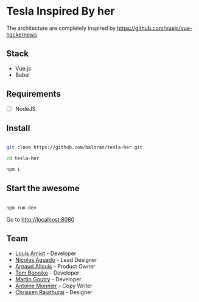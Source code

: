 # Tesla Inspired By her

The architecture are completely inspired by https://github.com/vuejs/vue-hackernews

## Stack 

- Vue.js
- Babel

## Requirements

- [ ] NodeJS

## Install

```bash

git clone https://github.com/baloran/tesla-her.git

cd tesla-her

npm i
```

## Start the awesome

```bash

npm run dev
```

Go to [http://localhost:8080](http://localhost:8080)


## Team

- [Louis Amiot](http://louisamiot.com) - Developer
- [Nicolas Aguado](http://www.nicolasaguado.fr) - Lead Designer
- [Arnaud Allouis](http://baloran.fr) - Product Owner
- [Tom Bonnike](https://github.com/Tom-Bonnike) - Developer
- [Martin Goutry](martingoutry.com) - Developer
- [Antoine Monnier](https://fr.linkedin.com/pub/antoine-monnier/a5/b10/549) - Copy Writer
- [Chrissen Rajathurai](https://fr.linkedin.com/pub/chrissen-rajathurai/84/690/74) - Designer
